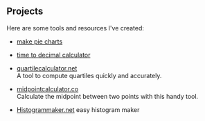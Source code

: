 ## Projects

Here are some tools and resources I've created:


- [make pie charts](https://www.piechartmaker.me/)

- [time to decimal calculator](https://www.timetodecimalcalculator.com/)
  
- [quartilecalculator.net](https://quartilecalculator.net/)  
  A tool to compute quartiles quickly and accurately.

- [midpointcalculator.co](https://midpointcalculator.co/)  
  Calculate the midpoint between two points with this handy tool.

- [Histogrammaker.net](https://histogrammaker.net)
  easy histogram maker
  
